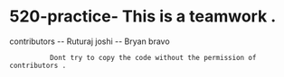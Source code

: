 # 520-practice- This is a teamwork . 
contributors  -- Ruturaj joshi 
              -- Bryan bravo 
              
              Dont try to copy the code without the permission of contributors .
